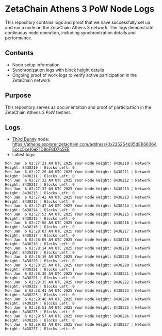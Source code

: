 # ZetaChain Athens 3 PoW Node Logs
This repository contains logs and proof that we have successfully set up and run a node on the ZetaChain Athens 3 network. The logs demonstrate continuous node operation, including synchronization details and performance.

## Contents
- Node setup information
- Synchronization logs with block height details
- Ongoing proof of work logs to verify active participation in the ZetaChain network

## Purpose
This repository serves as documentation and proof of participation in the ZetaChain Athens 3 PoW testnet.

## Logs

- [Third Bunny](https://thirdbunny.xyz/) node: https://athens.explorer.zetachain.com/address/0x225254d35dE666064Eccc5ce16eF1D8bF8D7b5EE
- Latest logs:
```
Mon Jan  6 02:27:21 AM UTC 2025 Your Node Height: 8438210 | Network Height: 8438210 | Blocks Left: 0
Mon Jan  6 02:27:26 AM UTC 2025 Your Node Height: 8438211 | Network Height: 8438211 | Blocks Left: 0
Mon Jan  6 02:27:32 AM UTC 2025 Your Node Height: 8438212 | Network Height: 8438212 | Blocks Left: 0
Mon Jan  6 02:27:37 AM UTC 2025 Your Node Height: 8438213 | Network Height: 8438213 | Blocks Left: 0
Mon Jan  6 02:27:42 AM UTC 2025 Your Node Height: 8438213 | Network Height: 8438213 | Blocks Left: 0
Mon Jan  6 02:27:47 AM UTC 2025 Your Node Height: 8438214 | Network Height: 8438214 | Blocks Left: 0
Mon Jan  6 02:27:53 AM UTC 2025 Your Node Height: 8438215 | Network Height: 8438215 | Blocks Left: 0
Mon Jan  6 02:27:58 AM UTC 2025 Your Node Height: 8438216 | Network Height: 8438216 | Blocks Left: 0
Mon Jan  6 02:28:03 AM UTC 2025 Your Node Height: 8438217 | Network Height: 8438217 | Blocks Left: 0
Mon Jan  6 02:28:09 AM UTC 2025 Your Node Height: 8438218 | Network Height: 8438218 | Blocks Left: 0
Mon Jan  6 02:28:14 AM UTC 2025 Your Node Height: 8438219 | Network Height: 8438219 | Blocks Left: 0
Mon Jan  6 02:28:19 AM UTC 2025 Your Node Height: 8438220 | Network Height: 8438220 | Blocks Left: 0
Mon Jan  6 02:28:25 AM UTC 2025 Your Node Height: 8438220 | Network Height: 8438221 | Blocks Left: 1
Mon Jan  6 02:28:30 AM UTC 2025 Your Node Height: 8438221 | Network Height: 8438221 | Blocks Left: 0
Mon Jan  6 02:28:35 AM UTC 2025 Your Node Height: 8438222 | Network Height: 8438222 | Blocks Left: 0
Mon Jan  6 02:28:41 AM UTC 2025 Your Node Height: 8438223 | Network Height: 8438223 | Blocks Left: 0
Mon Jan  6 02:28:46 AM UTC 2025 Your Node Height: 8438224 | Network Height: 8438224 | Blocks Left: 0
Mon Jan  6 02:28:51 AM UTC 2025 Your Node Height: 8438225 | Network Height: 8438225 | Blocks Left: 0
Mon Jan  6 02:28:57 AM UTC 2025 Your Node Height: 8438226 | Network Height: 8438226 | Blocks Left: 0
Mon Jan  6 02:29:02 AM UTC 2025 Your Node Height: 8438227 | Network Height: 8438227 | Blocks Left: 0
```
